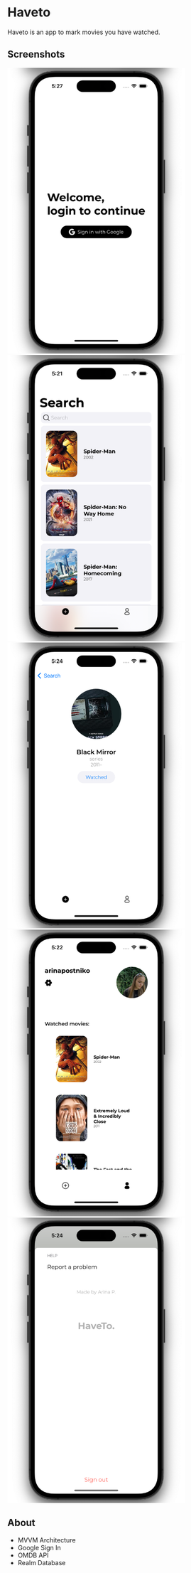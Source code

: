 # Haveto
Haveto is an app to mark movies you have watched.

## Screenshots

<p align="left">
<img src="images/Screenshot 2023-08-03 at 5.27.59 PM.png" width="400">
<img src="images/Screenshot 2023-08-03 at 5.21.56 PM.png" width="400">
<img src="images/Screenshot 2023-08-03 at 5.24.03 PM.png" width="400">
<img src="images/Screenshot 2023-08-03 at 5.23.30 PM.png" width="400">
<img src="images/Screenshot 2023-08-03 at 5.24.16 PM.png" width="400">
</p>

## About

- MVVM Architecture
- Google Sign In
- OMDB API
- Realm Database
